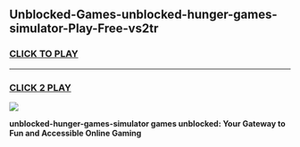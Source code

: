 
## Unblocked-Games-unblocked-hunger-games-simulator-Play-Free-vs2tr
<h3>
<a href="https://premium76.site?title=unblocked-hunger-games-simulator&ref=21A">CLICK TO PLAY</a></h3>
<hr>

<h3>
<a href="https://premium76.site?title=unblocked-hunger-games-simulator&ref=21A">CLICK 2 PLAY</a>
  
</h3>

<a href="https://premium76.site?title=unblocked-hunger-games-simulator&ref=21A"><img src="https://clearcache.store/games.png"></a>


**unblocked-hunger-games-simulator games unblocked: Your Gateway to Fun and Accessible Online Gaming**
